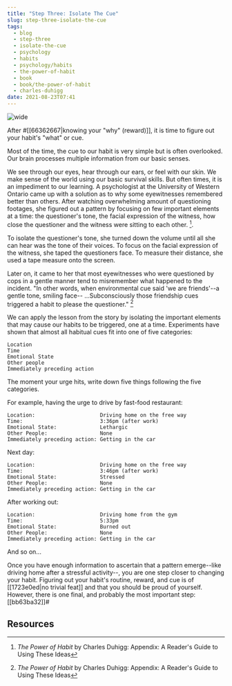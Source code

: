 ```yaml
---
title: "Step Three: Isolate The Cue"
slug: step-three-isolate-the-cue
tags:
  - blog
  - step-three
  - isolate-the-cue
  - psychology
  - habits
  - psychology/habits
  - the-power-of-habit
  - book
  - book/the-power-of-habit
  - charles-duhigg
date: 2021-08-23T07:41
---
```



![wide](https://www.maxpixel.net/static/photo/1x/Road-Green-Traffic-Lights-Light-Signal-4396736.jpg "image from MaxPixel (cc)")

After #[[66362667|knowing your "why" (reward)]], it is time to figure out your
habit's "what" or cue.

Most of the time, the cue to our habit is very simple but is often overlooked.
Our brain processes multiple information from our basic senses.

We see through our eyes, hear through our ears, or feel with our skin. We make
sense of the world using our basic survival skills. But often times, it is an
impediment to our learning. A psychologist at the University of Western Ontario
came up with a solution as to why some eyewitnesses remembered better than
others. After watching overwhelming amount of questioning footages, she figured
out a pattern by focusing on few important elements at a time: the questioner's
tone, the facial expression of the witness, how close the questioner and the
witness were sitting to each other. [^1].

To isolate the questioner's tone, she turned down the volume until all she can
hear was the tone of their voices. To focus on the facial expression of the
witness, she taped the questioners face. To measure their distance, she used
a tape measure onto the screen.

Later on, it came to her that most eyewitnesses who were questioned by cops in
a gentle manner tend to misremember what happened to the incident. "In other
words, when environmental cue said 'we are friends'--a gentle tone, smiling
face-- ...Subconsciously those friendship cues triggered a habit to please the
questioner." [^1]

We can apply the lesson from the story by isolating the important elements that
may cause our habits to be triggered, one at a time. Experiments have shown that
almost all habitual cues fit into one of five categories:

    Location
    Time
    Emotional State
    Other people
    Immediately preceding action

The moment your urge hits, write down five things following the five categories.

For example, having the urge to drive by fast-food restaurant:

    Location:                     Driving home on the free way
    Time:                         3:36pm (after work)
    Emotional State:              Lethargic
    Other People:                 None
    Immediately preceding action: Getting in the car


Next day:

    Location:                     Driving home on the free way
    Time:                         3:46pm (after work)
    Emotional State:              Stressed
    Other People:                 None
    Immediately preceding action: Getting in the car

After working out:

    Location:                     Driving home from the gym
    Time:                         5:33pm
    Emotional State:              Burned out
    Other People:                 None
    Immediately preceding action: Getting in the car

And so on...

Once you have enough information to ascertain that a pattern emerge--like
driving home after a stressful activity--, you are one step closer to changing
your habit. Figuring out your habit's routine, reward, and cue is of
[[1723e0ed|no trivial feat]] and that you should be proud of yourself. However,
there is one final, and probably the most important step: [[bb63ba32]]#

## Resources

[^1]: _The Power of Habit_ by Charles Duhigg: Appendix: A Reader's Guide to Using These Ideas

